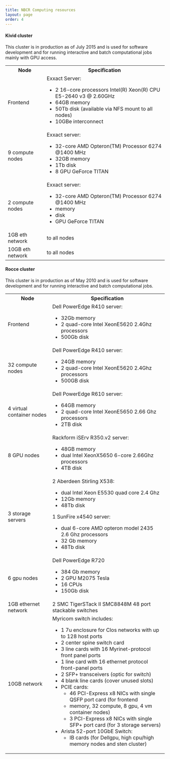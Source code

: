 ```yaml
---
title: NBCR Computing resources
layout: page
order: 4
---
```


#### Kivid cluster

This cluster is in production as of July 2015 and is 
used for software development and for running interactive
and batch computational jobs mainly with GPU access.

<table class="resources">
  <tr><th>Node</th><th>Specification</th></tr>
  <tr><td>Frontend</td>
      <td>Exxact Server:
      <ul>
      <li>2 16-core processors Intel(R) Xeon(R) CPU E5-2640 v3 @ 2.60GHz</li>
      <li>64GB memory</li>
      <li>50Tb disk (available via NFS mount to all nodes)</li>
      <li>10GBe interconnect</li>
      </ul>
      </td>
  </tr>
  <tr><td>9 compute nodes</td>
      <td>Exxact server:
      <ul>
      <li>32-core AMD Opteron(TM) Processor 6274 @1400 MHz</li>
      <li>32GB memory</li>
      <li>1Tb disk</li>
      <li>8 GPU GeForce TITAN</li>
      </ul>
      </td>
  </tr>
  <tr><td>2 compute nodes</td>
      <td>Exxact server:
      <ul>
      <li>32-core AMD Opteron(TM) Processor 6274 @1400 MHz </li>
      <li> memory </li>
      <li> disk </li>
      <li> GPU GeForce TITAN </li>
      </ul>
      </td>
  </tr>
  <tr><td>1GB eth network</td>
      <td>to all nodes </td>
  </tr>
  <tr><td>10GB eth network</td>
      <td>to all nodes </td>
  </tr>
</table>

<p></p>

#### Rocce cluster

This cluster is in production as of May 2010 and is 
used for software development and for running interactive
and batch computational jobs.

<table class="resources">
  <tr><th>Node</th><th>Specification</th></tr>
  <tr><td>Frontend</td>
      <td>Dell PowerEdge R410 server:
      <ul>
      <li> 32Gb memory</li>
      <li> 2 quad-core Intel XeonE5620 2.4Ghz processors</li>
      <li> 500Gb disk</li>
      </ul>
      </td>
  </tr>
  <tr><td>32 compute nodes</td>
      <td>Dell PowerEdge R410 server:
      <ul>
      <li>24GB memory </li>
      <li>2 quad-core Intel XeonE5620 2.4Ghz processors </li>
      <li>500GB disk </li>
      </ul>
      </td>
  </tr>
  <tr><td>4 virtual container nodes</td>
      <td>Dell PowerEdge R610 server:
      <ul>
      <li>64GB memory </li>
      <li>2 quad-core Intel XeonE5650 2.66 Ghz processors </li>
      <li>2TB disk </li>
      </ul>
      </td>
  </tr>
  <tr><td>8 GPU nodes</td>
      <td>Rackform iSErv R350.v2 server:
      <ul>
      <li>48GB memory </li>
      <li>dual Intel XeonX5650 6-core 2.66Ghz processors </li>
      <li>4TB disk </li>
      </ul>
      </td>
  </tr>
<!--  Dead node
  <tr><td>high memory node</td>
      <td>Rackform iServ R422 server:
      <ul> 
      <li>256 Gb memory</li>
      <li>4 Intel Xeon E7530 6-core 1.86Ghz</li>
      <li>4TB disk</li>
      </ul> 
      </td> 
  </tr>
-->
  <tr><td>3 storage servers</td>
      <td>2 Aberdeen Stirling X538:
      <ul> 
      <li>dual Intel Xeon E5530 quad core 2.4 Ghz </li>
      <li>12Gb memory </li>
      <li>48Tb disk </li>
      </ul> 
         1 SunFire x4540 server:
      <ul> 
      <li>dual 6-core AMD opteron model 2435 2.6 Ghz processors </li>
      <li>32 Gb memory </li>
      <li>48Tb disk </li>
      </ul> 
      </td> 
  </tr>
  <tr><td>6 gpu nodes</td>
      <td>Dell PowerEdge R720
       <ul>
       <li>384 Gb memory </li>
       <li>2 GPU M2075 Tesla </li>
       <li>16 CPUs </li>
       <li>150Gb disk </li>
       </ul>
       </td>
  </tr>
<!---
  <tr><td>high cpu/high memory node</td>
      <td>
      <ul>
      <li>64 Intel(R) Xeon(R) CPU E7- 8830 </li>
      <li>2 GPU C2075 Tesla </li>
      <li>1TB memory </li>
      <li>1TB disk </li>
      </ul>
      </td>
  </tr>
-->
  <tr><td>1GB ethernet network</td> 
       <td>2 SMC TigerSTack II SMC8848M 48 port stackable switches </td>
  </tr>

  <tr><td>10GB network</td>
      <td>Myricom switch includes:
      <ul>
      <li>1 7u enclosure for Clos networks with up to 128 host ports</li>
      <li>2 center spine switch card </li>
      <li>3 line cards with 16 Myrinet-protocol front panel ports </li>
      <li>1 line card with 16 ethernet protocol front-panel ports </li>
      <li>2 SFP+ transceivers (optic for switch) </li>
      <li>4 blank line cards (cover unused slots) </li>
      <li>PCIE cards:
        <ul>
        <li>46 PCI-Express x8 NICs with single QSFP port card (for frontend</li>
        <li>memory, 32 compute, 8 gpu, 4 vm container nodes)</li>
        <li>3 PCI-Express x8 NICs with single SFP+ port card (for 3 storage servers)</li>
        </ul></li>
      <li>Arista 52-port 10GbE Switch:
        <ul>
        <li>IB cards (for Dellgpu, high cpu/high memory nodes and sten cluster)</li>
        </ul></li>
      </ul>
      </td>
  </tr>

</table>


<!--
#### Sten cluster

Cluster sten.ucsd.edu is in production as of May 2012.

This cluster hosts scientific applications that are accessible via web
services. There are no interactive logins.

Please see
[http://nbcr-222.ucsd.edu](http://nbcr-222.ucsd.edu "http://nbcr-222.ucsd.edu")


Frontend

EclipseA64 2U AMD server:

-   16-core AMD Opteron(TM) Processor 6212 @1400 MHz
-   32GB memory
-   500Gb disk
-   IB+10GBe interconnect

6 compute nodes

EclipseA64 2U AMD server with:

-   32-core AMD Opteron(TM) Processor 6274 @1400 MHz
-   64GB
-   500Gb disk
-   IB+10GB interconnect

1 compute node

EclipseA64 2U AMD server :

-   16-core AMD Opteron(TM) Processor 6212 @1400 MHz
-   32GB
-   500Gb disk
-   IB+10GBe interconnect

1 storage node

-   24 GB memory
-   16 Intel(R) Xeon(R) CPU E5620 @ 2.40GHz
-   10TB disk

1GB ethernet network

Melanox 18-port QDR switch

10GB network

Arista 52-port 10GbE Switch

(also used for some nodes on rocce cluster)

-->
